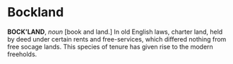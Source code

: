 # Bockland

**BOCK'LAND**, _noun_ \[book and land.\] In old English laws, charter land, held by deed under certain rents and free-services, which differed nothing from free socage lands. This species of tenure has given rise to the modern freeholds.